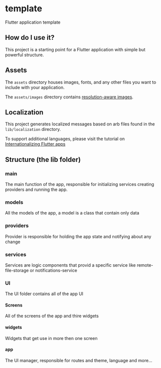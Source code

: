 # template

Flutter application template

## How do I use it?

This project is a starting point for a Flutter application with simple but powerful structure.

## Assets

The `assets` directory houses images, fonts, and any other files you want to
include with your application.

The `assets/images` directory contains [resolution-aware
images](https://flutter.dev/docs/development/ui/assets-and-images#resolution-aware).

## Localization

This project generates localized messages based on arb files found in
the `lib/localization` directory.

To support additional languages, please visit the tutorial on
[Internationalizing Flutter
apps](https://flutter.dev/docs/development/accessibility-and-localization/internationalization)

## Structure (the lib folder)

### main

The main function of the app, responsible for initializing services creating providers and running the app.

### models

All the models of the app, a model is a class that contain only data

### providers

Provider is responsible for holding the app state and notifying about any change

### services

Services are logic components that provid a specific service like remote-file-storage or notifications-service

### UI

The UI folder contains all of the app UI

#### Screens

All of the screens of the app and thire widgets

#### widgets

Widgets that get use in more then one screen

#### app

The UI manager, responsible for routes and theme, language and more...
